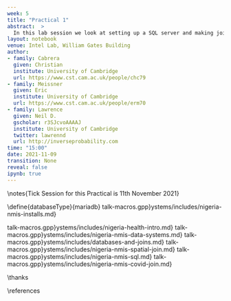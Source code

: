 ```yaml
---
week: 5
title: "Practical 1"
abstract:  >
  In this lab session we look at setting up a SQL server and making joins between different data sets.
layout: notebook
venue: Intel Lab, William Gates Building
author:
- family: Cabrera
  given: Christian
  institute: University of Cambridge
  url: https://www.cst.cam.ac.uk/people/chc79
- family: Meissner
  given: Eric
  institute: University of Cambridge
  url: https://www.cst.cam.ac.uk/people/erm70
- family: Lawrence
  given: Neil D.
  gscholar: r3SJcvoAAAAJ
  institute: University of Cambridge
  twitter: lawrennd
  url: http://inverseprobability.com
time: "15:00"
date: 2021-11-09
transition: None
reveal: false
ipynb: true
---
```



\notes{Tick Session for this Practical is 11th November 2021}

\define{databaseType}{mariadb}
talk-macros.gpp}ystems/includes/nigeria-nmis-installs.md}

talk-macros.gpp}ystems/includes/nigeria-health-intro.md}
talk-macros.gpp}ystems/includes/nigeria-nmis-data-systems.md}
talk-macros.gpp}ystems/includes/databases-and-joins.md}
talk-macros.gpp}ystems/includes/nigeria-nmis-spatial-join.md}
talk-macros.gpp}ystems/includes/nigeria-nmis-sql.md}
talk-macros.gpp}ystems/includes/nigeria-nmis-covid-join.md}



\thanks

\references
